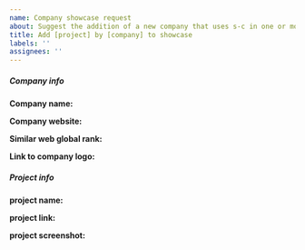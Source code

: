 ```yaml
---
name: Company showcase request
about: Suggest the addition of a new company that uses s-c in one or more of its projects
title: Add [project] by [company] to showcase
labels: ''
assignees: ''
---
```


<!-- Before requesting a new company addition, check to make sure that there are no duplicates -->

##### Company info

<!-- Name of the website owner's company -->

**Company name:**

<!-- Link to the website owner's company -->

**Company website:**

<!-- Get the similar web global ranking at https://www.similarweb.com/ -->

**Similar web global rank:**

<!-- Vector versions of the logo are highly preferred -->

**Link to company logo:**

##### Project info

<!-- Name of the company's website or websites made using s-c -->

**project name:**

<!-- Link to the company's website or websites made using s-c -->

**project link:**

<!-- Screeenshot of the landing page of the company's website or websites made using s-c. Screenshots are required to be 1280x720px  -->

**project screenshot:**
